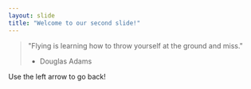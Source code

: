 ```yaml
---
layout: slide
title: "Welcome to our second slide!"
---
```

>"Flying is learning how to throw yourself at the ground and miss."
> - Douglas Adams

Use the left arrow to go back!
